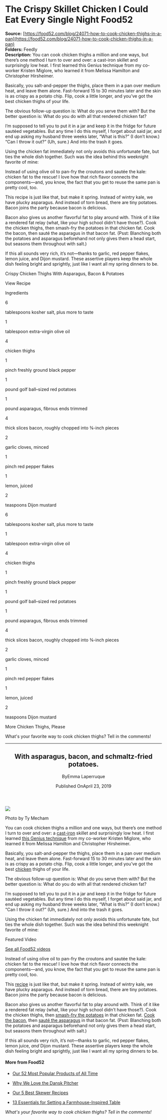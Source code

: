 # The Crispy Skillet Chicken I Could Eat Every Single Night Food52

**Source:** [https://food52.com/blog/24071-how-to-cook-chicken-thighs-in-a-pan](https://food52.com/blog/24071-how-to-cook-chicken-thighs-in-a-pan)  
**Folders:** Feedly  
**Description:** You can cook chicken thighs a million and one ways, but there’s one method I turn to over and over: a cast-iron skillet and surprisingly low heat. I first learned this Genius technique from my co-worker Kristen Miglore, who learned it from Melissa Hamilton and Christopher Hirsheimer.

Basically, you salt-and-pepper the thighs, place them in a pan over medium heat, and leave them alone. Fast-forward 15 to 30 minutes later and the skin is as crispy as a potato chip. Flip, cook a little longer, and you’ve got the best chicken thighs of your life.

The obvious follow-up question is: What do you serve them with? But the better question is: What do you do with all that rendered chicken fat?

I’m supposed to tell you to put it in a jar and keep it in the fridge for future sautéed vegetables. But any time I do this myself, I forget about said jar, and end up asking my husband three weeks later, “What is this?” (I don’t know.) “Can I throw it out?” (Uh, sure.) And into the trash it goes.

Using the chicken fat immediately not only avoids this unfortunate fate, but ties the whole dish together. Such was the idea behind this weeknight favorite of mine:

Instead of using olive oil to pan-fry the croutons and sautée the kale: chicken fat to the rescue! I love how that rich flavor connects the components—and, you know, the fact that you get to reuse the same pan is pretty cool, too.

This recipe is just like that, but make it spring. Instead of wintry kale, we have plucky asparagus. And instead of torn bread, there are tiny potatoes. Bacon joins the party because bacon is delicious.

Bacon also gives us another flavorful fat to play around with. Think of it like a rendered fat relay (what, like your high school didn’t have those?). Cook the chicken thighs, then smash-fry the potatoes in that chicken fat. Cook the bacon, then sauté the asparagus in that bacon fat. (Psst: Blanching both the potatoes and asparagus beforehand not only gives them a head start, but seasons them throughout with salt.)

If this all sounds very rich, it’s not—thanks to garlic, red pepper flakes, lemon juice, and Dijon mustard. These assertive players keep the whole dish feeling bright and sprightly, just like I want all my spring dinners to be.

Crispy Chicken Thighs With Asparagus, Bacon & Potatoes

View Recipe

Ingredients

6

tablespoons kosher salt, plus more to taste

1

tablespoon extra-virgin olive oil

4

chicken thighs

1

pinch freshly ground black pepper

1

pound golf ball–sized red potatoes

1

pound asparagus, fibrous ends trimmed

4

thick slices bacon, roughly chopped into ¾-inch pieces

2

garlic cloves, minced

1

pinch red pepper flakes

1

lemon, juiced

2

teaspoons Dijon mustard

6

tablespoons kosher salt, plus more to taste

1

tablespoon extra-virgin olive oil

4

chicken thighs

1

pinch freshly ground black pepper

1

pound golf ball–sized red potatoes

1

pound asparagus, fibrous ends trimmed

4

thick slices bacon, roughly chopped into ¾-inch pieces

2

garlic cloves, minced

1

pinch red pepper flakes

1

lemon, juiced

2

teaspoons Dijon mustard

More Chicken Thighs, Please

What's your favorite way to cook chicken thighs? Tell in the comments!


---

<article><header><h2>With asparagus, bacon, and schmaltz-fried potatoes.</h2><div><p><span>By</span><span>Emma Laperruque</span></p><p><span>Published On</span><time>April 23, 2019</time></p></div></header><div><img src="https://images.food52.com/5ImuWARuoU_QXINWYo28QdO67V0=/d4816593-5620-4549-879d-e5185fa9a4a9--2019-0405_chicken-thighs-with-asparagus-bacon-potatoes_3x2_ty-mecham_001.jpg?w=1080&amp;q=75"><div><p>Photo by Ty Mecham</p></div></div><div><div><div><div><div><p>You can cook chicken thighs a million and one ways, but there’s one method I turn to over and over: a <a href="https://food52.com/shop/cookware/cast-iron-cookware">cast-iron</a> skillet and surprisingly low heat. I first learned <a href="https://food52.com/recipes/35813-canal-house-s-chicken-thighs-with-lemon">this Genius technique</a> from my co-worker Kristen Miglore, who learned it from Melissa Hamilton and Christopher Hirsheimer.</p></div></div></div><div><div><div><p>Basically, you salt-and-pepper the thighs, place them in a pan over medium heat, and leave them alone. Fast-forward 15 to 30 minutes later and the skin is as crispy as a potato chip. Flip, cook a little longer, and you’ve got the best <a href="https://food52.com/recipes/chicken?tag=test-kitchen-approved&amp;o=rating">chicken</a> thighs of your life.</p></div></div></div><div><div><div><p>The obvious follow-up question is: What do you serve them with? But the better question is: What do you do with all that rendered chicken fat?</p></div></div></div><div><div><div><p>I’m supposed to tell you to put it in a jar and keep it in the fridge for future sautéed vegetables. But any time I do this myself, I forget about said jar, and end up asking my husband three weeks later, “What is this?” (I don’t know.) “Can I throw it out?” (Uh, sure.) And into the trash it goes.</p></div></div></div><div><div><div><p>Using the chicken fat immediately not only avoids this unfortunate fate, but ties the whole dish together. Such was the idea behind this weeknight favorite of mine:</p></div></div></div></div></div><div><div><div><div><div><p>Featured Video</p></div><div><div><a href="https://food52.com/watch">See all Food52 videos</a></div></div></div></div><div><div><div><p>Instead of using olive oil to pan-fry the croutons and sautée the kale: chicken fat to the rescue! I love how that rich flavor connects the components—and, you know, the fact that you get to reuse the same pan is pretty cool, too.</p></div></div></div><div><div><div><p>This <a href="https://food52.com/recipes">recipe</a> is just like that, but make it spring. Instead of wintry kale, we have plucky asparagus. And instead of torn bread, there are tiny potatoes. Bacon joins the party because bacon is delicious.</p></div></div></div><div><div><div><p>Bacon also gives us another flavorful fat to play around with. Think of it like a rendered fat relay (what, like your high school didn’t have those?). Cook the chicken thighs, then <a href="https://food52.com/recipes/25036-the-best-pan-roasted-potatoes">smash-fry the potatoes</a> in that chicken fat. <a href="https://food52.com/blog/23779-how-to-cook-bacon-best-way-make-bacon-in-the-oven-skillet">Cook the bacon</a>, then <a href="https://food52.com/recipes/85011-best-sauteed-asparagus-recipe">sauté the asparagus</a> in that bacon fat. (Psst: Blanching both the potatoes and asparagus beforehand not only gives them a head start, but seasons them throughout with salt.)</p></div></div></div></div></div><div><div><div><div><div><p>If this all sounds very rich, it’s not—thanks to garlic, red pepper flakes, lemon juice, <em>and</em> Dijon mustard. These assertive players keep the whole dish feeling bright and sprightly, just like I want all my spring dinners to be.</p></div></div></div></div></div><div><div><div><div><div><h4>More from Food52</h4></div></div></div><div><div><div><ul><li><a href="https://food52.com/blog/27975-food52-most-popular-kitchen-home-products-all-time">Our 52 Most Popular Products of All Time</a></li></ul></div></div></div><div><div><div><ul><li><a href="https://food52.com/blog/27478-why-we-love-the-dansk-kobenstyle-pitcher">Why We Love the Dansk Pitcher</a></li></ul></div></div></div><div><div><div><ul><li><a href="https://food52.com/blog/28130-best-skewer-recipes">Our 5 Best Skewer Recipes</a></li></ul></div></div></div><div><div><div><ul><li><a href="https://food52.com/blog/28112-everything-you-need-to-set-a-farmhouse-inspired-table">13 Essentials for Setting a Farmhouse-Inspired Table</a></li></ul></div></div></div><div><div><div><p><em>What's your favorite way to cook chicken thighs? Tell in the comments!</em></p></div></div></div></div></div></article>
